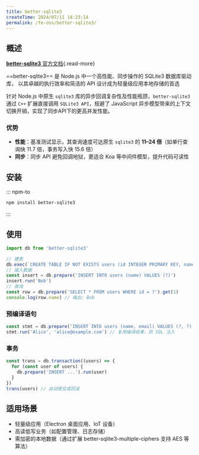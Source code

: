 ```yaml
---
title: better-sqlite3
createTime: 2024/07/11 14:23:14
permalink: /fe-oss/better-sqlite3/
---
```


<Badge text="NodeJS" />

<RepoCard repo="WiseLibs/better-sqlite3" />

## 概述

[**better-sqlite3** 官方文档](https://github.com/WiseLibs/better-sqlite3/blob/HEAD/docs/api.md){.read-more}

==better-sqlite3== 是 Node.js 中一个高性能、同步操作的 SQLite3 数据库驱动库，
以其卓越的执行效率和简洁的 API 设计成为轻量级应用本地存储的首选

针对 Node.js 中原生 `sqlite3` 库的异步回调复杂性及性能瓶颈，`better-sqlite3` 通过 `C++` 扩展直接调用 `SQLite3 API`，规避了 JavaScript 异步模型带来的上下文切换开销，实现了同步API下的更高并发性能。

### 优势

- **性能**：基准测试显示，其查询速度可达原生 `sqlite3` 的 **11–24 倍**（如单行查询快 11.7 倍，事务写入快 15.6 倍）
- **同步**：同步 API 避免回调地狱，更适合 Koa 等中间件模型，提升代码可读性

## 安装

::: npm-to

```sh
npm install better-sqlite3
```

:::

## 使用

```ts
import db from 'better-sqlite3'

// 建表
db.exec(`CREATE TABLE IF NOT EXISTS users (id INTEGER PRIMARY KEY, name TEXT)`)
// 插入数据
const insert = db.prepare('INSERT INTO users (name) VALUES (?)')
insert.run('Bob')
// 查询
const row = db.prepare('SELECT * FROM users WHERE id = ?').get(1)
console.log(row.name) // 输出: Bob
```

### 预编译语句

```ts
const stmt = db.prepare('INSERT INTO users (name, email) VALUES (?, ?)')
stmt.run('Alice', 'alice@example.com') // 复用编译结果，防 SQL 注入
```

### 事务

```ts
const trans = db.transaction((users) => {
  for (const user of users) {
    db.prepare('INSERT ...').run(user)
  }
})
trans(users) // 自动提交或回滚
```

## 适用场景

- 轻量级应用（Electron 桌面应用、IoT 设备）
- 高读低写业务（如配置管理、日志存储）
- 需加密的本地数据（通过扩展 better-sqlite3-multiple-ciphers 支持 AES 等算法）
